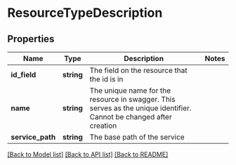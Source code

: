 # ResourceTypeDescription

## Properties
Name | Type | Description | Notes
------------ | ------------- | ------------- | -------------
**id_field** | **string** | The field on the resource that the id is in | 
**name** | **string** | The unique name for the resource in swagger. This serves as the unique identifier. Cannot be changed after creation | 
**service_path** | **string** | The base path of the service | 

[[Back to Model list]](../README.md#documentation-for-models) [[Back to API list]](../README.md#documentation-for-api-endpoints) [[Back to README]](../README.md)


